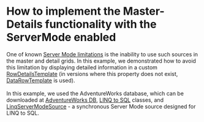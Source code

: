 # How to implement the Master-Details functionality with the ServerMode enabled


<p>One of known <a href="https://www.devexpress.com/Support/Center/Example/Details/E2622/how-to-implement-the-master-details-functionality-with-the-servermode-enabled">Server Mode limitations</a> is the inability to use such sources in the master and detail grids. In this example, we demonstrated how to avoid this limitation by displaying detailed information in a custom <a href="https://documentation.devexpress.com/WPF/DevExpress.Xpf.Grid.TableView.RowDetailsTemplate.property">RowDetailsTemplate</a> (in versions where this property does not exist, <a href="https://documentation.devexpress.com/WPF/DevExpress.Xpf.Grid.TableView.DataRowTemplate.property">DataRowTemplate</a> is used).<br><br>In this example, we used the AdventureWorks database, which can be downloaded at <a href="http://msftdbprodsamples.codeplex.com/releases/view/93587">AdventureWorks DB</a>, <a href="https://docs.microsoft.com/en-us/dotnet/framework/data/adonet/sql/linq/">LINQ to SQL</a> classes, and <a href="https://documentation.devexpress.com/CoreLibraries/DevExpress.Data.Linq.LinqServerModeSource.class">LinqServerModeSource</a> - a synchronous Server Mode source designed for LINQ to SQL.</p>

<br/>


